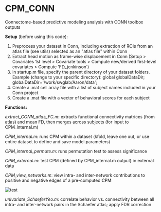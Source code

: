 # CPM_CONN
Connectome-based predictive modeling analysis with CONN toolbox outputs

**Setup** (before using this code):

1. Preprocess your dataset in Conn, including extraction of ROIs from an atlas file (see utils) selected as an "atlas file" within Conn
2. Extract head motion as frame-wise displacement in Conn (Setup > Covariates 1st level > Covariate tools > Compute new/derived first-level covariates > Compute 'FD_jenkinson')
3. In startup.m file, specify the parent directory of your dataset folders. Example (change to your specific directory):
   global globalDataDir;
   globalDataDir='/work/swglab/Aaron/data';
4. Create a .mat cell array file with a list of subject names included in your Conn project
5. Create a .mat file with a vector of behavioral scores for each subject
   
**Functions:**

*extract_CONN_atlas_FC.m*: extracts functional connectivity matrices (from atlas) and mean FD, then merges across subjects (for input to CPM_internal.m)

*CPM_internal.m*: runs CPM within a dataset (kfold, leave one out, or use entire dataset to define and save model parameters)

*CPM_internal_permute.m*: runs permutation test to assess significance

*CPM_external.m*: test CPM (defined by CPM_internal.m output) in external data

*CPM_view_networks.m*: view intra- and inter-network contributions to positive and negative edges of a pre-computed CPM 

![test](https://github.com/swglab/CPM_CONN/blob/master/images/eg_feature_contributions.png)

*univariate_SchaeferYeo.m*: correlate behavior vs. connectivity between all intra- and inter-network pairs in the Schaefer atlas; apply FDR correction
